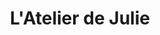 ---
title: "L'Atelier de Julie"
url: /saint-symphorien-sur-coise/latelier-de-julie/
shop: coiffeur
---